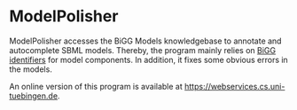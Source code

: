 # ModelPolisher
ModelPolisher accesses the BiGG Models knowledgebase to annotate and autocomplete SBML models.
Thereby, the program mainly relies on [BiGG identifiers](https://github.com/SBRG/bigg_models/wiki/BiGG-Models-ID-Specification-and-Guidelines) for model components.
In addition, it fixes some obvious errors in the models.

An online version of this program is available at https://webservices.cs.uni-tuebingen.de.
